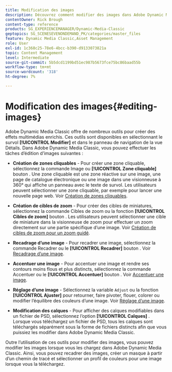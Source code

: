 ```yaml
---
title: Modification des images
description: Découvrez comment modifier des images dans Adobe Dynamic Media Classic.
contentOwner: Rick Brough
content-type: reference
products: SG_EXPERIENCEMANAGER/Dynamic-Media-Classic
geptopics: SG_SCENESEVENONDEMAND_PK/categories/master_files
feature: Dynamic Media Classic,Asset Management
role: User
exl-id: 1c368c25-78e6-4bcc-b390-d9133073821a
topic: Content Management
level: Intermediate
source-git-commit: 5b5dcd1199bd51ec987b5673fce75bc86baad55b
workflow-type: tm+mt
source-wordcount: '318'
ht-degree: 7%

---
```


# Modification des images{#editing-images}

Adobe Dynamic Media Classic offre de nombreux outils pour créer des effets multimédias enrichis. Ces outils sont disponibles en sélectionnant le survol **[!UICONTROL Modifier]** et dans le panneau de navigation de la vue Détails. Dans Adobe Dynamic Media Classic, vous pouvez effectuer les tâches d’édition d’images suivantes :

* **Création de zones cliquables** - Pour créer une zone cliquable, sélectionnez la commande Image ou **[!UICONTROL Zone cliquable]** bouton . Une zone cliquable est une zone réactive sur une image, une page de catalogue électronique ou une image dans une visionneuse à 360° qui affiche un panneau avec le texte de survol. Les utilisateurs peuvent sélectionner une zone cliquable, par exemple pour lancer une nouvelle page web. Voir [Création de zones cliquables](/help/using/creating-image-maps.md).

* **Création de cibles de zoom** - Pour créer des cibles de miniatures, sélectionnez la commande Cibles de zoom ou la fonction **[!UICONTROL Cibles de zoom]** bouton . Les utilisateurs peuvent sélectionner une cible de miniature dans la visionneuse de zoom pour effectuer un zoom directement sur une partie spécifique d’une image. Voir [Création de cibles de zoom pour un zoom guidé](/help/using/creating-zoom-targets-guided-zoom.md).

* **Recadrage d’une image** - Pour recadrer une image, sélectionnez la commande Recadrer ou le **[!UICONTROL Recadrer]** bouton . Voir [Recadrage d’une image](/help/using/cropping-image.md).

* **Accentuer une image** - Pour accentuer une image et rendre ses contours moins flous et plus distincts, sélectionnez la commande Accentuer ou le **[!UICONTROL Accentuer]** bouton . Voir [Accentuer une image](/help/using/sharpening-image.md).

* **Réglage d’une image** - Sélectionnez la variable `Adjust` ou la fonction **[!UICONTROL Ajuster]** pour retourner, faire pivoter, flouer, colorer ou modifier l’équilibre des couleurs d’une image. Voir [Réglage d’une image](/help/using/adjusting-image.md).

* **Modification des calques** - Pour afficher des calques modifiables dans un fichier de PSD, sélectionnez l’option **[!UICONTROL Calques]** . Lorsque vous téléchargez un fichier de PSD, tous les calques sont téléchargés séparément sous la forme de fichiers distincts afin que vous puissiez les modifier dans Adobe Dynamic Media Classic.

Outre l’utilisation de ces outils pour modifier des images, vous pouvez modifier les images lorsque vous les chargez dans Adobe Dynamic Media Classic. Ainsi, vous pouvez recadrer des images, créer un masque à partir d’un chemin de tracé et sélectionner un profil de couleurs pour une image lorsque vous la téléchargez.
